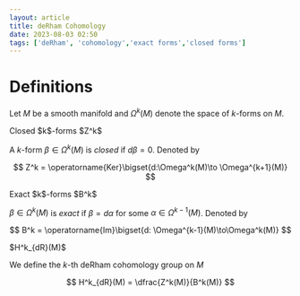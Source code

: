 ```yaml
---
layout: article
title: deRham Cohomology
date: 2023-08-03 02:50
tags: ['deRham', 'cohomology','exact forms','closed forms']
---
```

# Definitions
Let $M$ be a smooth manifold and $\Omega^k(M)$ denote the space of $k$-forms on $M$. 

<div class="definition-box" markdown=1>
Closed $k$-forms $Z^k$

A $k$-form $\beta\in\Omega^k(M)$ is *closed* if $d\beta = 0$. Denoted by

$$
Z^k = \operatorname{Ker}\bigset{d:\Omega^k(M)\to \Omega^{k+1}(M)}
$$
</div>

<div class="definition-box" markdown=1>
Exact $k$-forms $B^k$

$\beta\in\Omega^k(M)$ is *exact* if $\beta=d\alpha$ for some $\alpha\in \Omega^{k-1}(M)$. Denoted by

$$
B^k = \operatorname{Im}\bigset{d: \Omega^{k-1}(M)\to\Omega^k(M)}
$$
</div>


<div class="definition-box" markdown=1>
$H^k_{dR}(M)$ 

We define the $k$-th deRham cohomology group on $M$ 

$$
H^k_{dR}(M) = \dfrac{Z^k(M)}{B^k(M)}
$$

</div>